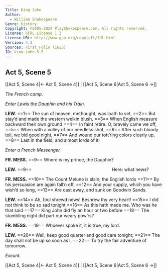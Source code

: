 ```yaml
---
Title: King John
Author: 
  - William Shakespeare
Genre: History
Copyright: ©2005-2024 PlayShakespeare.com. All rights reserved.
License: GFDL License 1.3
License URL: http://www.gnu.org/copyleft/fdl.html
Version: 4.3
Sources: First Folio (1623)
ID: king-john-5-5
---
```


## Act 5, Scene 5
[[Act 5, Scene 4|← Act 5, Scene 4]] | [[Act 5, Scene 6|Act 5, Scene 6 →]]

*The French camp.*

*Enter Lewis the Dauphin and his Train.*

**LEW.**
==1== The sun of heaven, methought, was loath to set,
==2== But stay’d and made the western welkin blush,
==3== When English measure backward their own ground
==4== In faint retire. O, bravely came we off,
==5== When with a volley of our needless shot,
==6== After such bloody toil, we bid good night,
==7== And wound our tott’ring colors clearly up,
==8== Last in the field, and almost lords of it!

*Enter a French Messenger.*

**FR. MESS.**
==9== Where is my prince, the Dauphin?

**LEW.**
==9==                   Here: what news?

**FR. MESS.**
==10== The Count Melune is slain; the English lords
==11== By his persuasion are again fall’n off,
==12== And your supply, which you have wish’d so long,
==13== Are cast away, and sunk on Goodwin Sands.

**LEW.**
==14== Ah, foul shrewd news! Beshrew thy very heart!
==15== I did not think to be so sad tonight
==16== As this hath made me. Who was he that said
==17== King John did fly an hour or two before
==18== The stumbling night did part our weary pow’rs?

**FR. MESS.**
==19== Whoever spoke it, it is true, my lord.

**LEW.**
==20== Well; keep good quarter and good care tonight;
==21== The day shall not be up so soon as I,
==22== To try the fair adventure of tomorrow.

*Exeunt.*

[[Act 5, Scene 4|← Act 5, Scene 4]] | [[Act 5, Scene 6|Act 5, Scene 6 →]]